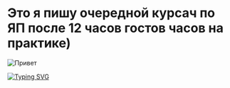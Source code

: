 # Это я пишу очередной курсач по ЯП после 12 часов гостов часов на практике)
![Привет](https://c.tenor.com/y4Ie8h0H-TwAAAAM/cat-typing.gif) 

[![Typing SVG](https://readme-typing-svg.herokuapp.com?color=Blue&lines=Алексей+Михайлович+примите+мою+КР)](https://git.io/typing-svg) 

